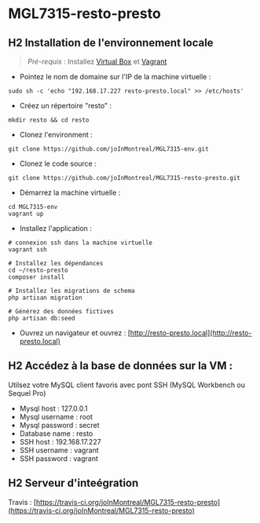 # MGL7315-resto-presto

## H2 Installation de l'environnement locale

> *Pré-requis* :
	Installez [Virtual Box](https://www.virtualbox.org/wiki/Downloads)
	et [Vagrant](https://www.vagrantup.com/downloads.html)

- Pointez le nom de domaine sur l'IP de la machine virtuelle :
```
sudo sh -c 'echo "192.168.17.227 resto-presto.local" >> /etc/hosts'
```

- Créez un répertoire "resto" :
```
mkdir resto && cd resto
```
- Clonez l'environment :
```
git clone https://github.com/joInMontreal/MGL7315-env.git
```
- Clonez le code source :
```
git clone https://github.com/joInMontreal/MGL7315-resto-presto.git
```
- Démarrez la machine virtuelle :
```
cd MGL7315-env
vagrant up
```
- Installez l'application :
```
# connexion ssh dans la machine virtuelle
vagrant ssh

# Installez les dépendances
cd ~/resto-presto
composer install

# Installez les migrations de schema
php artisan migration

# Générez des données fictives
php artisan db:seed
```
- Ouvrez un navigateur et ouvrez : [http://resto-presto.local](http://resto-presto.local)

## H2 Accédez à la base de données sur la VM :

Utilsez votre MySQL client favoris avec pont SSH (MySQL Workbench ou Sequel Pro)

- Mysql host : 127.0.0.1
- Mysql username : root
- Mysql password : secret
- Database name : resto
- SSH host : 192.168.17.227
- SSH username : vagrant
- SSH password : vagrant

## H2 Serveur d'inteégration

Travis : [https://travis-ci.org/joInMontreal/MGL7315-resto-presto](https://travis-ci.org/joInMontreal/MGL7315-resto-presto)

